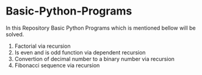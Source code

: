 # Basic-Python-Programs
In this Repository Basic Python Programs which is mentioned bellow will be solved.

1. Factorial via recursion
2. Is even and is odd function via dependent recursion
3. Convertion of decimal number to a binary number via recursion
4. Fibonacci sequence via recursion
